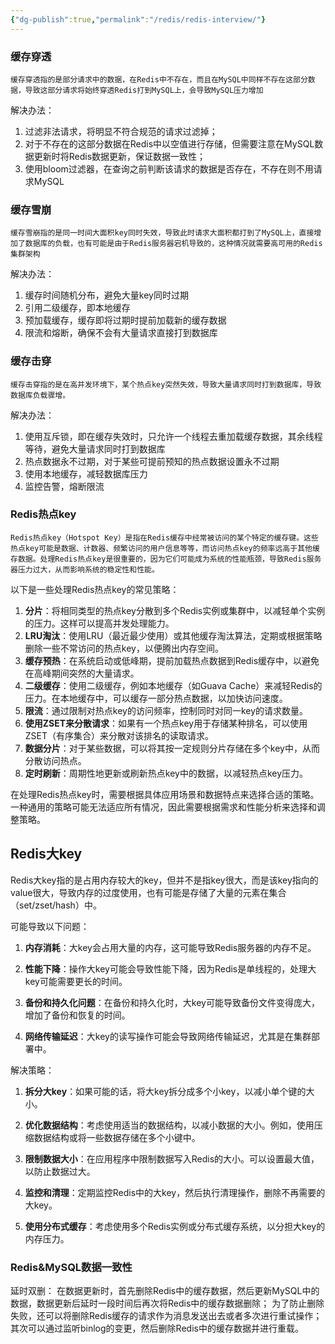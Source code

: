 ```yaml
---
{"dg-publish":true,"permalink":"/redis/redis-interview/"}
---
```


### 缓存穿透
```
缓存穿透指的是部分请求中的数据，在Redis中不存在，而且在MySQL中同样不存在这部分数据，导致这部分请求将始终穿透Redis打到MySQL上，会导致MySQL压力增加
```

解决办法：
1. 过滤非法请求，将明显不符合规范的请求过滤掉；
2. 对于不存在的这部分数据在Redis中以空值进行存储，但需要注意在MySQL数据更新时将Redis数据更新，保证数据一致性；
3. 使用bloom过滤器，在查询之前判断该请求的数据是否存在，不存在则不用请求MySQL

### 缓存雪崩
```
缓存雪崩指的是同一时间大面积key同时失效，导致此时请求大面积都打到了MySQL上，直接增加了数据库的负载，也有可能是由于Redis服务器宕机导致的，这种情况就需要高可用的Redis集群架构
```

解决办法：
1. 缓存时间随机分布，避免大量key同时过期
2. 引用二级缓存，即本地缓存
3. 预加载缓存，缓存即将过期时提前加载新的缓存数据
4. 限流和熔断，确保不会有大量请求直接打到数据库

### 缓存击穿
```
缓存击穿指的是在高并发环境下，某个热点key突然失效，导致大量请求同时打到数据库，导致数据库负载骤增。
```
解决办法：
1. 使用互斥锁，即在缓存失效时，只允许一个线程去重加载缓存数据，其余线程等待，避免大量请求同时打到数据库
2. 热点数据永不过期，对于某些可提前预知的热点数据设置永不过期
3. 使用本地缓存，减轻数据库压力
4. 监控告警，熔断限流

### Redis热点key
```
Redis热点key（Hotspot Key）是指在Redis缓存中经常被访问的某个特定的缓存键。这些热点key可能是数据、计数器、频繁访问的用户信息等等，而访问热点key的频率远高于其他缓存数据。处理Redis热点key是很重要的，因为它们可能成为系统的性能瓶颈，导致Redis服务器压力过大，从而影响系统的稳定性和性能。
```

以下是一些处理Redis热点key的常见策略：

1. **分片**：将相同类型的热点key分散到多个Redis实例或集群中，以减轻单个实例的压力。这样可以提高并发处理能力。
2. **LRU淘汰**：使用LRU（最近最少使用）或其他缓存淘汰算法，定期或根据策略删除一些不常访问的热点key，以便腾出内存空间。
3. **缓存预热**：在系统启动或低峰期，提前加载热点数据到Redis缓存中，以避免在高峰期间突然的大量请求。
4. **二级缓存**：使用二级缓存，例如本地缓存（如Guava Cache）来减轻Redis的压力。在本地缓存中，可以缓存一部分热点数据，以加快访问速度。
5. **限流**：通过限制对热点key的访问频率，控制同时对同一key的请求数量。
6. **使用ZSET来分散请求**：如果有一个热点key用于存储某种排名，可以使用ZSET（有序集合）来分散对该排名的读取请求。
7. **数据分片**：对于某些数据，可以将其按一定规则分片存储在多个key中，从而分散访问热点。
8. **定时刷新**：周期性地更新或刷新热点key中的数据，以减轻热点key压力。

在处理Redis热点key时，需要根据具体应用场景和数据特点来选择合适的策略。一种通用的策略可能无法适应所有情况，因此需要根据需求和性能分析来选择和调整策略。

## Redis大key

Redis大key指的是占用内存较大的key，但并不是指key很大，而是该key指向的value很大，导致内存的过度使用，也有可能是存储了大量的元素在集合（set/zset/hash）中。

可能导致以下问题：
1. **内存消耗**：大key会占用大量的内存，这可能导致Redis服务器的内存不足。
    
2. **性能下降**：操作大key可能会导致性能下降，因为Redis是单线程的，处理大key可能需要更长的时间。
    
3. **备份和持久化问题**：在备份和持久化时，大key可能导致备份文件变得庞大，增加了备份和恢复的时间。
    
4. **网络传输延迟**：大key的读写操作可能会导致网络传输延迟，尤其是在集群部署中。

解决策略：

1. **拆分大key**：如果可能的话，将大key拆分成多个小key，以减小单个键的大小。
    
2. **优化数据结构**：考虑使用适当的数据结构，以减小数据的大小。例如，使用压缩数据结构或将一些数据存储在多个小键中。
    
3. **限制数据大小**：在应用程序中限制数据写入Redis的大小。可以设置最大值，以防止数据过大。
    
4. **监控和清理**：定期监控Redis中的大key，然后执行清理操作，删除不再需要的大key。
    
5. **使用分布式缓存**：考虑使用多个Redis实例或分布式缓存系统，以分担大key的内存压力。


### Redis&MySQL数据一致性

延时双删：
在数据更新时，首先删除Redis中的缓存数据，然后更新MySQL中的数据，数据更新后延时一段时间后再次将Redis中的缓存数据删除；
为了防止删除失败，还可以将删除Redis缓存的请求作为消息发送出去或者多次进行重试操作；
其次可以通过监听binlog的变更，然后删除Redis中的缓存数据并进行重载。